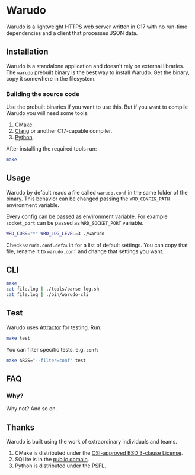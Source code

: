 # Warudo
Warudo is a lightweight HTTPS web server written in C17 with no run-time
dependencies and a client that processes JSON data.

## Installation
Warudo is a standalone application and doesn't rely on external libraries. The
`warudo` prebuilt binary is the best way to install Warudo. Get the binary,
copy it somewhere in the filesystem.

### Building the source code

Use the prebuilt binaries if you want to use this. But if you want to compile
Warudo you will need some tools.

1. [CMake](https://cmake.org).
2. [Clang](https://clang.llvm.org) or another C17-capable compiler.
3. [Python](https://www.python.org/).

After installing the required tools run:

```sh
make
```

## Usage
Warudo by default reads a file called `warudo.conf` in the same folder of the
binary. This behavior can be changed passing the `WRD_CONFIG_PATH` environment
variable.

Every config can be passed as environment variable. For example `socket_port`
can be passed as `WRD_SOCKET_PORT` variable.

```sh
WRD_CORS="*" WRD_LOG_LEVEL=3 ./warudo
```

Check `warudo.conf.default` for a list of default settings. You can copy that
file, rename it to `warudo.conf` and change that settings you want.

## CLI
```sh
make
cat file.log | ./tools/parse-log.sh
cat file.log | ./bin/warudo-cli
```

## Test
Warudo uses [Attractor](https://github.com/zaerl/attractor) for testing. Run:

```sh
make test
```

You can filter specific tests. e.g. `conf`:

```sh
make ARGS="--filter=conf" test
```

## FAQ

### Why?
Why not? And so on.

## Thanks
Warudo is built using the work of extraordinary individuals and teams.

1. CMake is distributed under the [OSI-approved BSD 3-clause License](https://gitlab.kitware.com/cmake/cmake/raw/master/Copyright.txt).
2. SQLite is in the [public domain](https://sqlite.org/copyright.html).
3. Python is distributed under the [PSFL](https://docs.python.org/3/license.html).
